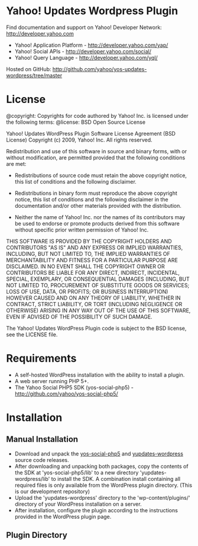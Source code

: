 Yahoo! Updates Wordpress Plugin
==========================

Find documentation and support on Yahoo! Developer Network: http://developer.yahoo.com

 * Yahoo! Application Platform - http://developer.yahoo.com/yap/
 * Yahoo! Social APIs - http://developer.yahoo.com/social/
 * Yahoo! Query Language - http://developer.yahoo.com/yql/

Hosted on GitHub: http://github.com/yahoo/yos-updates-wordpress/tree/master

License
=======

@copyright: Copyrights for code authored by Yahoo! Inc. is licensed under the following terms:
@license:   BSD Open Source License

Yahoo! Updates WordPress Plugin
Software License Agreement (BSD License)
Copyright (c) 2009, Yahoo! Inc.
All rights reserved.

Redistribution and use of this software in source and binary forms, with
or without modification, are permitted provided that the following
conditions are met:

* Redistributions of source code must retain the above
  copyright notice, this list of conditions and the
  following disclaimer.

* Redistributions in binary form must reproduce the above
  copyright notice, this list of conditions and the
  following disclaimer in the documentation and/or other
  materials provided with the distribution.

* Neither the name of Yahoo! Inc. nor the names of its
  contributors may be used to endorse or promote products
  derived from this software without specific prior
  written permission of Yahoo! Inc.

THIS SOFTWARE IS PROVIDED BY THE COPYRIGHT HOLDERS AND CONTRIBUTORS "AS IS"
AND ANY EXPRESS OR IMPLIED WARRANTIES, INCLUDING, BUT NOT LIMITED TO, THE
IMPLIED WARRANTIES OF MERCHANTABILITY AND FITNESS FOR A PARTICULAR PURPOSE ARE
DISCLAIMED. IN NO EVENT SHALL THE COPYRIGHT OWNER OR CONTRIBUTORS BE LIABLE
FOR ANY DIRECT, INDIRECT, INCIDENTAL, SPECIAL, EXEMPLARY, OR CONSEQUENTIAL
DAMAGES (INCLUDING, BUT NOT LIMITED TO, PROCUREMENT OF SUBSTITUTE GOODS OR
SERVICES; LOSS OF USE, DATA, OR PROFITS; OR BUSINESS INTERRUPTION) HOWEVER
CAUSED AND ON ANY THEORY OF LIABILITY, WHETHER IN CONTRACT, STRICT LIABILITY,
OR TORT (INCLUDING NEGLIGENCE OR OTHERWISE) ARISING IN ANY WAY OUT OF THE USE
OF THIS SOFTWARE, EVEN IF ADVISED OF THE POSSIBILITY OF SUCH DAMAGE.


The Yahoo! Updates WordPress Plugin code is subject to the BSD license, see the LICENSE file.


Requirements
============
 * A self-hosted WordPress installation with the ability to install a plugin.
 * A web server running PHP 5+.
 * The Yahoo Social PHP5 SDK (yos-social-php5) - http://github.com/yahoo/yos-social-php5/

Installation
============

## Manual Installation

* Download and unpack the [yos-social-php5](http://github.com/yahoo/yos-social-php5/) and [yupdates-wordpress](https://github.com/yahoo/yupdates-wordpress/) source code releases. 
* After downloading and unpacking both packages, copy the contents of the SDK at 'yos-social-php5/lib'
to a new directory 'yupdates-wordpress/lib' to install the SDK. A combination install containing all required files is only available from the WordPress plugin directory. (This is our development repository)
* Upload the 'yupdates-wordpress' directory to the 'wp-content/plugins/' directory of your WordPress installation on a server.
* After installation, configure the plugin according to the instructions provided in the WordPress plugin page.

## Plugin Directory
